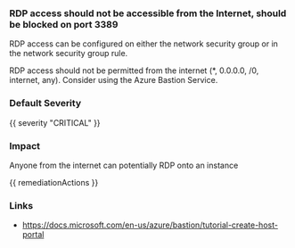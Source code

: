 
### RDP access should not be accessible from the Internet, should be blocked on port 3389

RDP access can be configured on either the network security group or in the network security group rule.

RDP access should not be permitted from the internet (*, 0.0.0.0, /0, internet, any). Consider using the Azure Bastion Service.

### Default Severity
{{ severity "CRITICAL" }}

### Impact
Anyone from the internet can potentially RDP onto an instance

<!-- DO NOT CHANGE -->
{{ remediationActions }}

### Links
- https://docs.microsoft.com/en-us/azure/bastion/tutorial-create-host-portal
        